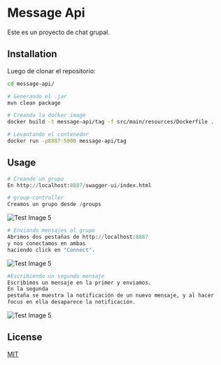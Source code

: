 # Message Api

Este es un proyecto de chat grupal.

## Installation

Luego de clonar el repositorio:

```bash
cd message-api/

# Generando el .jar 
mvn clean package

# Creando la docker image
docker build -t message-api/tag -f src/main/resources/Dockerfile .

# Levantando el contenedor
docker run -p8887:5000 message-api/tag

```

## Usage

```python
# Creando un grupo 
En http://localhost:8887/swagger-ui/index.html

# group-controller
Creamos un grupo desde /groups
```
![Test Image 5](https://user-images.githubusercontent.com/1074327/177016568-e90f54bd-86b8-4bd3-bda4-7f73f1ddddd0.png)

```python
# Enviando mensajes al grupo
Abrimos dos pestañas de http://localhost:8887 
y nos conectamos en ambas
haciendo click en "Connect".
```
![Test Image 5](https://user-images.githubusercontent.com/1074327/177016569-6ec1a441-056a-4c4f-a4af-c22223f4785a.png)


```python
#Escribiendo un segundo mensaje
Escribimos un mensaje en la primer y enviamos.
En la segunda
pestaña se muestra la notificación de un nuevo mensaje, y al hacer
focus en ella desaparece la notificación.

```
![Test Image 5](https://user-images.githubusercontent.com/1074327/177016566-acdafe5e-5836-44ef-839d-0684a89703c1.png)




## License
[MIT](https://choosealicense.com/licenses/mit/)